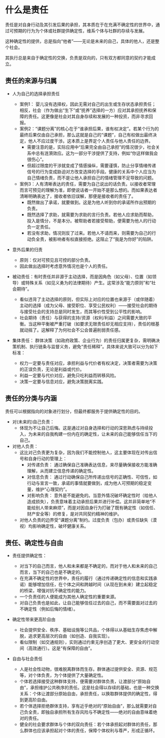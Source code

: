 # 什么是责任

责任是对自身行动及其引发后果的承担，其本质在于在充满不确定性的世界中，通过可预期的行为为个体或社群提供确定性，维系个体与社群的存续与发展。

这种确定性的提供，总是指向“他者”——无论是未来的自己，具体的他人，还是整个社会。

其执行总是来自于确定性的交换，负责是双向的，只有双方都同意的契约才能成立。

## 责任的来源与归属

- 人为自己的选择承担责任
  - 案例1： 婴儿没有选择权，因此无需对自己的出生或生存状态承担责任；相反，社会（作为做出“生下”或“抚养”选择的一方）应对其承担抚养和保障的责任。这更像是社会对其自身存续和发展的一种投资，而非寻求回报。
  - 案例2：“课题分离”的核心在于“谁承担后果，谁有权决定”。若某个行为的最终后果仅由自己承担，那么这就是自己的“课题”，自己有权做出最终决定，他人不应过度干涉。这本质上是界定个人责任与他人责任的边界。
    - 需要注意的是，实际应用中“后果完全由自己承担”的情况很少，社会关系中总有涟漪效应。这为一部分干涉提供了支持，例如“你这样做我会很伤心”。
    - 但超过限度的干涉就变成了情感操纵，需要谨慎，防止分享情绪传递信号的行为变成胁迫对方改变选择的手段。健康的关系中个人应当为自己情绪负责，而不是让他人承担自己的情绪管理不足导致的问题。
  - 案例3：人有清晰表达的责任，需要为自己说出的话负责。以接收者常理而言可预见的理解为准，即使说话者一开始不是那么想的。而如果表达者清晰明确表达了，接收者依旧误解，那便是接收者的责任了。
    - 既然做出了承诺，就要做到。这是为他人听到你的承诺所作出预期的负责。
    - 既然选择了求助，就需要为求助的言行负责。若他人应求助而帮助，投入是情分，不是本分。被帮助者若接受帮助，便需要为他人的行动负一定责任。
    - 若没有求助，情况则反了过来。若他人不请而来，则需要为自己的行动负全责，被影响者有权直接拒绝。这阻止了“我是为你好”的陷阱。

- 意外后果的归责
  - 原则：仅对可预见且可控的部分负责。
  - 因此做出选择时考虑意外情况也是个人的责任。

- 被动责任：有时责任并非源于主动选择，而是因角色（如父母）、位置（如领导）或特殊关系（如见义勇为的法律期待）产生。这常涉及“能力原则”和“社会期待”。
  - 看似违背了主动选择的原则，但实际上对应的位置也来源于（或伴随着）主动的选择（成为父母、接受职位、享受公民权利）——接受社会的期待与接受社会的支持总是同时发生，而其等价性受到公平性的影响。
  - 社会期待（责任）与获得的支持/资源（权利/利益）之间需要大致的平衡。当这种平衡被严重打破（如要求无限责任却无相应支持），责任的根基就动摇了。这解释了为何社会不公会普遍削弱责任感。

- 集体责任： 群体决策（如政府政策、企业行为）的责任归属更复杂，需明确决策机制、执行链条与监督义务，避免“责任稀释”。具体来说大致可以分为如下标准：
  - 权力一定要与责任对应，承担利益与代价者有权决定，决策者需要为决策的正误负责，无论是利益或代价。
  - 利益一定要与代价对应，避免只吃利益而转移风险。
  - 决策一定要与信息对应，避免决策脱离实践。

## 责任的分类与内涵

责任可以根据指向的对象进行划分，但最终都服务于提供确定性的目的。

- 对(未来的)自己负责：
  - 体现为不让自己后悔。这是通过对自身选择和行动的深思熟虑与持续投入，为未来的自我构建一份内在的确定性，让未来的自己能够信任当下的自己。
- 对他人负责：
  - 这比对己负责更为复杂，因为我们不能控制他人，这主要体现在对传出信号和自身行动的管理上：
    - 对传递负责： 通过确保自己准确表达信息，来尽量确保接收方能准确理解，从而建立信息传递的确定性。
    - 对信息负责： 通过行动确保自己所传递出信号的正确性、可信性，如行动与宣言一致，承诺的事情就要做到，成为他人可预期的稳定变量，维护“心理契约”。
    - 对影响负责： 意外是不能避免的。当意外情况破坏确定性时（给他人造成损失），负责意味着主动承担后果并进行补偿。这并非简单地“不能给别人带来麻烦”，而是对因自身行为打破了既有确定性（如信任、财产安全等）的修复，是对共同契约精神的维护。
  - 对他人负责的边界受“课题分离”制约。过度负责（包办）或责任缺失（漠视）均影响确定性，破坏健康关系。

## 责任、确定性与自由

- 责任提供确定性：
  - 对当下的自己而言，他人和未来都是不确定的，而对于他人和未来的自己而言，当下的自己也是不确定的。
  - 在充满不确定性的世界中，责任的履行（通过传递确定性的信息和实践承诺）能够增加信任，在个体之间和跨越时间（从现在到未来）建立起稳定的桥梁，增强对抗不确定性的能力。
  - 一个负责任的人便能成为其他人确定性的重要来源。
  - 对自己负责也是如此，让自己能够信任过去的自己，而不需要面对过去的不确定性（例如后悔的情绪）。

- 确定性带来更高阶自由
  - 社会提供安全、秩序、基础设施等公共品，个体得以从基础生存焦虑中解脱，追求更高层次的自由（如创造、自我实现）。
  - 看似限制（如交通规则），实则通过约束无序创造了更大、更安全的行动空间（高效通行）。这是“有保障的自由”。

- 自由与社会责任
  - 人是社会性动物，很难脱离群体而生存。群体通过提供安全、资源、规范等，对个体负责，为个体提供了大量确定性。
  - 个体若选择接受这种群体支持，便需要对群体负责，让渡部分“原始自由”，承担维护公共秩序的责任。这是社会得以存续的基础，也是一种交换关系：个体让渡部分原始自由，承担责任，以换取群体提供的确定性，得到更高阶自由。
  - 若个体选择拒绝群体支持，享有近乎绝对的“原始自由”，那么就需要对自己负全责，即独自承担所有生存风险与不确定性——绝对的自由意味着绝对的责任。
  - 健全的社会要求群体与个体的双向责任：若个体承担起对群体的责任，那么群体也应该承担起对个体的责任，保障个体权利与尊严，形成正循环。
